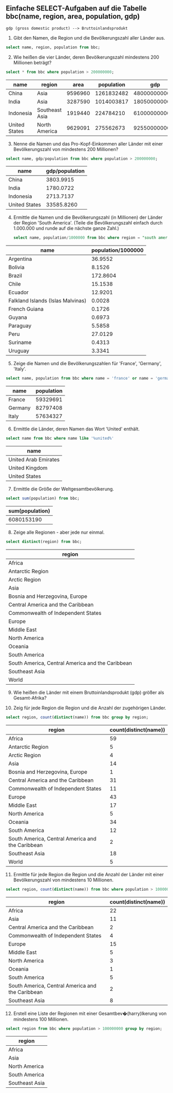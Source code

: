 
Einfache SELECT-Aufgaben auf die Tabelle bbc(name, region, area, population, gdp)
---------------------------------------------------------------------------------
    gdp (gross domestic product) --> Bruttoinlandsprodukt

1) Gibt den Namen, die Region und die Bevölkerungszahl aller Länder aus.
~~~sql
select name, region, population from bbc;
~~~
2) Wie heißen die vier Länder, deren Bevölkerungszahl mindestens 200 Millionen beträgt?
~~~sql
select * from bbc where population > 200000000;
~~~

| name          | region         | area    | population | gdp           | 
| ------------- | -------------- | ------- | ---------- | ------------- | 
| China         | Asia           | 9596960 | 1261832482 | 4800000000000 | 
| India         | Asia           | 3287590 | 1014003817 | 1805000000000 | 
| Indonesia     | Southeast Asia | 1919440 | 224784210  | 610000000000  | 
| United States | North America  | 9629091 | 275562673  | 9255000000000 | 

3) Nenne die Namen und das Pro-Kopf-Einkommen aller Länder mit einer Bevölkerungszahl
   von mindestens 200 Millionen?
~~~sql
select name, gdp/population from bbc where population > 200000000;
~~~
| name          | gdp/population |
| ------------- | -------------- |
| China         | 3803.9915      |
| India         | 1780.0722      |
| Indonesia     | 2713.7137      |
| United States | 33585.8260     |

4) Ermittle die Namen und die Bevölkerungszahl (in Millionen) der Länder der
   Region 'South America'.
   (Teile die Bevölkerungszahl einfach durch 1.000.000 und runde auf die nächste ganze Zahl.)
   ~~~sql
   select name, population/1000000 from bbc where region = "south america";
   ~~~
| name                              | population/1000000 |  
| --------------------------------- | ------------------ |  
| Argentina                         | 36.9552            |     
| Bolivia                           | 8.1526             |     
| Brazil                            | 172.8604           |     
| Chile                             | 15.1538            |     
| Ecuador                           | 12.9201            |     
| Falkland Islands (Islas Malvinas) | 0.0028             |     
| French Guiana                     | 0.1726             |     
| Guyana                            | 0.6973             |     
| Paraguay                          | 5.5858             |     
| Peru                              | 27.0129            |     
| Suriname                          | 0.4313             |    
| Uruguay                           | 3.3341             |    
   
5) Zeige die Namen und die Bevölkerungszahlen für 'France', 'Germany', 'Italy'.
~~~sql
select name, population from bbc where name = 'france' or name = 'germany' or name = 'italy';
~~~

| name    | population |
| ------- | ---------- |
| France  | 59329691   |
| Germany | 82797408   |
| Italy   | 57634327   |
6) Ermittle die Länder, deren Namen das Wort 'United' enthält.
~~~sql
select name from bbc where name like '%united%'
~~~

| name                 |
| -------------------- | 
| United Arab Emirates | 
| United Kingdom       |     
| United States        |     

7) Ermittle die Größe der Weltgesamtbevölkerung.
~~~sql
select sum(population) from bbc;
~~~

| sum(population) |
| --------------- |
|      6080153190 |


8) Zeige alle Regionen - aber jede nur einmal.
~~~sql
select distinct(region) from bbc;
~~~

| region                                           |
| ------------------------------------------------ |
| Africa                                           |
| Antarctic Region                                 |
| Arctic Region                                    |
| Asia                                             |
| Bosnia and Herzegovina, Europe                   |
| Central America and the Caribbean                |
| Commonwealth of Independent States               |
| Europe                                           |
| Middle East                                      |
| North America                                    |
| Oceania                                          |
| South America                                    |
| South America, Central America and the Caribbean |
| Southeast Asia                                   |
| World                                            |

9) Wie heißen die Länder mit einem Bruttoinlandsprodukt (gdp) größer als Gesamt-Afrika?

10) Zeig für jede Region die Region und die Anzahl der zugehörigen Länder.
~~~sql
select region, count(distinct(name)) from bbc group by region;
~~~
| region                                           | count(distinct(name)) |
| ------------------------------------------------ | --------------------- |
| Africa                                           | 59                    |
| Antarctic Region                                 | 5                     |
| Arctic Region                                    | 4                     |
| Asia                                             | 14                    |
| Bosnia and Herzegovina, Europe                   | 1                     |
| Central America and the Caribbean                | 31                    |
| Commonwealth of Independent States               | 11                    |
| Europe                                           | 43                    |
| Middle East                                      | 17                    |
| North America                                    | 5                     |
| Oceania                                          | 34                    |
| South America                                    | 12                    |
| South America, Central America and the Caribbean | 2                     |
| Southeast Asia                                   | 18                    |
| World                                            | 5                     |

11) Ermittle für jede Region die Region und die Anzahl der Länder mit einer
    Bevölkerungszahl von mindestens 10 Millionen.
~~~sql
select region, count(distinct(name)) from bbc where population > 10000000 group by region;
~~~

| region                                           | count(distinct(name)) |
| ------------------------------------------------ | --------------------- |
| Africa                                           | 22                    |
| Asia                                             | 11                    |
| Central America and the Caribbean                | 2                     |
| Commonwealth of Independent States               | 4                     |
| Europe                                           | 15                    |
| Middle East                                      | 5                     |
| North America                                    | 3                     |
| Oceania                                          | 1                     |
| South America                                    | 5                     |
| South America, Central America and the Caribbean | 2                     |
| Southeast Asia                                   | 8                     |
12) Erstell eine Liste der Regionen mit einer Gesamtbev�(harry)lkerung von mindestens 100 Millionen.
~~~sql
select region from bbc where population > 100000000 group by region;
~~~
| region         |
| -------------- |
| Africa         |
| Asia           |
| North America  |
| South America  |
| Southeast Asia |
